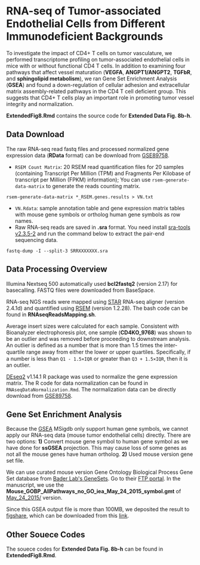 RNA-seq of Tumor-associated Endothelial Cells from Different Immunodeficient Backgrounds
========
  
  To investigate the impact of CD4+ T cells on tumor vasculature, we performed transcriptome profiling on tumor-associated endothelial cells in mice with or without functional CD4 T cells. In addition to examining four pathways that affect vessel maturation (**VEGFA**, **ANGPT1/ANGPT2**, **TGFbR**, and **sphingolipid metabolism**), we ran Gene Set Enrichment Analysis (**GSEA**) and found a down-regulation of cellular adhesion and extracellular matrix assembly-related pathways in the CD4 T cell deficient group. This suggests that CD4+ T cells play an important role in promoting tumor vessel integrity and normalization.

**ExtendedFig8.Rmd** contains the source code for **Extended Data Fig. 8b-h**.

## Data Download

The raw RNA-seq read fastq files and processed normalized gene expression data (**RData** format) can be download from [GSE89758]( https://www.ncbi.nlm.nih.gov/geo/query/acc.cgi?token=onstcsssvxolxmd&acc=GSE89758).

* `RSEM Count Matrix`: 20 RSEM read quantification files for 20 samples (containing Transcript Per Million (TPM) and Fragments Per Kilobase of transcript per Million (FPKM) information);  You can use `rsem-generate-data-matrix` to generate the reads counting matrix.

```
rsem-generate-data-matrix *_RSEM.genes.results > VN.txt
```

* `VN.Rdata`: sample annotation table and gene expression matrix tables with mouse gene symbols or ortholog human gene symbols as row names.
* Raw RNA-seq reads are saved in **.sra** format. You need install [sra-tools v2.3.5-2](https://github.com/ncbi/sra-tools) and run the command below to extract the pair-end sequencing data.

```
fastq-dump -I --split-3 SRRXXXXXXX.sra
```

## Data Processing Overview

Illumina Nextseq 500 automatically used **bcl2fastq2** (version 2.17) for basecalling. FASTQ files were downloaded from BaseSpace.

RNA-seq NGS reads were mapped using [STAR](https://github.com/alexdobin/STAR) RNA-seq aligner (version 2.4.1d) and quantified using [RSEM](http://deweylab.github.io/RSEM/) (version 1.2.28). The bash code can be found in **RNAseqReadsMapping.sh**.

Average insert sizes were calculated for each sample. Consistent with Bioanalyzer electrophoresis plot, one sample (**CD4KO_9768**) was shown to be an outlier and was removed before proceeding to downstream analysis. An outlier is defined as a number that is more than 1.5 times the inter-quartile range away from either the lower or upper quartiles. Speciﬁcally, if a number is less than `Q1 - 1.5×IQR` or greater than `Q3 + 1.5×IQR`, then it is an outlier.

[DEseq2](https://bioconductor.org/packages/release/bioc/html/DESeq2.html) v1.14.1 R package was used to normalize the gene expression matrix. The R code for data normalization can be found in `RNAseqDataNormalization.Rmd`. The normalization data can be directly download from [GSE89758]( https://www.ncbi.nlm.nih.gov/geo/query/acc.cgi?token=onstcsssvxolxmd&acc=GSE89758).

## Gene Set Enrichment Analysis

Because the [GSEA](http://software.broadinstitute.org/gsea/index.jsp) MSigdb only support human gene symbols, we cannot apply our RNA-seq data (mouse tumor endothelial cells) directly. There are two options: **1)** Convert mouse gene symbol to human gene symbol as we have done for **ssGSEA** projection. This may cause loss of some genes as not all the mouse genes have human ortholog. **2)** Used mouse version gene set file.

We can use curated mouse version Gene Ontology Biological Process Gene Set database from [Bader Lab's GeneSets](http://baderlab.org/GeneSets). Go to their [FTP portal](http://download.baderlab.org/EM_Genesets/). In the manuscript, we use the **Mouse_GOBP_AllPathways_no_GO_iea_May_24_2015_symbol.gmt** of [May_24_2015/](http://download.baderlab.org/EM_Genesets/May_24_2015/Mouse/symbol/) version.

Since this GSEA output file is more than 100MB, we deposited the result to [figshare](https://figshare.com/), which can be downloaded from this [link](https://figshare.com/articles/GSEA_Output_for_RNA-seq_Experiments/4625134).

## Other Souece Codes

The souece codes for **Extended Data Fig. 8b-h** can be found in **ExtendedFig8.Rmd**.
 